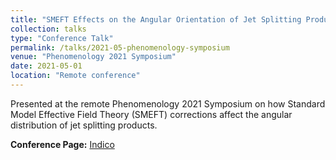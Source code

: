```yaml
---
title: "SMEFT Effects on the Angular Orientation of Jet Splitting Products"
collection: talks
type: "Conference Talk"
permalink: /talks/2021-05-phenomenology-symposium
venue: "Phenomenology 2021 Symposium"
date: 2021-05-01
location: "Remote conference"
---
```


Presented at the remote Phenomenology 2021 Symposium on how Standard Model Effective Field Theory (SMEFT) corrections affect the angular distribution of jet splitting products.

**Conference Page:** [Indico](https://indico.cern.ch/event/982783/contributions/4363916/)
